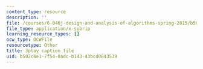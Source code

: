 ```yaml
---
content_type: resource
description: ''
file: /courses/6-046j-design-and-analysis-of-algorithms-spring-2015/b502c4e17f540adcb14343bcd0843539_QPk8MUtq5yA.srt
file_type: application/x-subrip
learning_resource_types: []
ocw_type: OCWFile
resourcetype: Other
title: 3play caption file
uid: b502c4e1-7f54-0adc-b143-43bcd0843539
---
```

